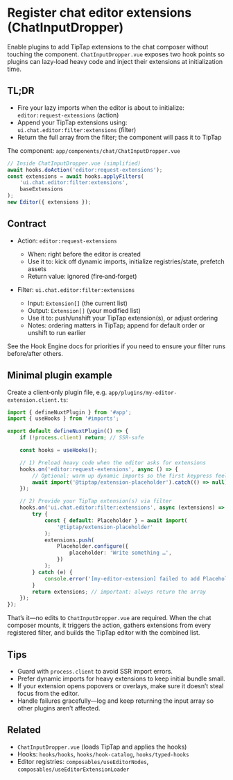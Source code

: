 # Register chat editor extensions (ChatInputDropper)

Enable plugins to add TipTap extensions to the chat composer without touching the component. `ChatInputDropper.vue` exposes two hook points so plugins can lazy‑load heavy code and inject their extensions at initialization time.

## TL;DR

-   Fire your lazy imports when the editor is about to initialize: `editor:request-extensions` (action)
-   Append your TipTap extensions using: `ui.chat.editor:filter:extensions` (filter)
-   Return the full array from the filter; the component will pass it to TipTap

The component: `app/components/chat/ChatInputDropper.vue`

```ts
// Inside ChatInputDropper.vue (simplified)
await hooks.doAction('editor:request-extensions');
const extensions = await hooks.applyFilters(
    'ui.chat.editor:filter:extensions',
    baseExtensions
);
new Editor({ extensions });
```

## Contract

-   Action: `editor:request-extensions`

    -   When: right before the editor is created
    -   Use it to: kick off dynamic imports, initialize registries/state, prefetch assets
    -   Return value: ignored (fire‑and‑forget)

-   Filter: `ui.chat.editor:filter:extensions`
    -   Input: `Extension[]` (the current list)
    -   Output: `Extension[]` (your modified list)
    -   Use it to: push/unshift your TipTap extension(s), or adjust ordering
    -   Notes: ordering matters in TipTap; append for default order or unshift to run earlier

See the Hook Engine docs for priorities if you need to ensure your filter runs before/after others.

## Minimal plugin example

Create a client‑only plugin file, e.g. `app/plugins/my-editor-extension.client.ts`:

```ts
import { defineNuxtPlugin } from '#app';
import { useHooks } from '#imports';

export default defineNuxtPlugin(() => {
    if (!process.client) return; // SSR-safe

    const hooks = useHooks();

    // 1) Preload heavy code when the editor asks for extensions
    hooks.on('editor:request-extensions', async () => {
        // Optional: warm up dynamic imports so the first keypress feels fast
        await import('@tiptap/extension-placeholder').catch(() => null);
    });

    // 2) Provide your TipTap extension(s) via filter
    hooks.on('ui.chat.editor:filter:extensions', async (extensions) => {
        try {
            const { default: Placeholder } = await import(
                '@tiptap/extension-placeholder'
            );
            extensions.push(
                Placeholder.configure({
                    placeholder: 'Write something …',
                })
            );
        } catch (e) {
            console.error('[my-editor-extension] failed to add Placeholder', e);
        }
        return extensions; // important: always return the array
    });
});
```

That’s it—no edits to `ChatInputDropper.vue` are required. When the chat composer mounts, it triggers the action, gathers extensions from every registered filter, and builds the TipTap editor with the combined list.

## Tips

-   Guard with `process.client` to avoid SSR import errors.
-   Prefer dynamic imports for heavy extensions to keep initial bundle small.
-   If your extension opens popovers or overlays, make sure it doesn’t steal focus from the editor.
-   Handle failures gracefully—log and keep returning the input array so other plugins aren’t affected.

## Related

-   `ChatInputDropper.vue` (loads TipTap and applies the hooks)
-   Hooks: `hooks/hooks`, `hooks/hook-catalog`, `hooks/typed-hooks`
-   Editor registries: `composables/useEditorNodes`, `composables/useEditorExtensionLoader`
